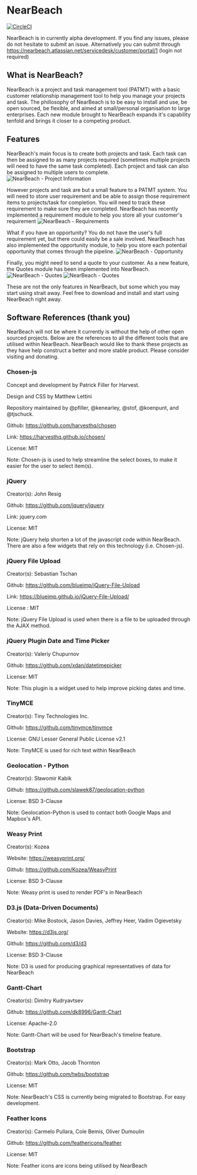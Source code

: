 # NearBeach
[![CircleCI](https://circleci.com/gh/robotichead/NearBeach.svg?style=shield)](https://circleci.com/gh/robotichead/NearBeach)


NearBeach is in currently alpha development. If you find any issues, please do not hesitate to submit an issue. Alternatively you can submit through https://nearbeach.atlassian.net/servicedesk/customer/portal/1 (login not required)

## What is NearBeach?
NearBeach is a project and task management tool (PATMT) with a basic customer relationship management tool to help you manage your projects and task. The phillosophy of NearBeach is to be easy to install and use, be open sourced, be flexible, and aimed at small/personal organisation to large enterprises. Each new module brought to NearBeach expands it's capability tenfold and brings it closer to a competing product.

## Features
NearBeach's main focus is to create both projects and task. Each task can then be assigned to as many projects required (sometimes multiple projects will need to have the same task completed). Each project and task can also be assigned to multiple users to complete.
![NearBeach - Project Information](https://github.com/robotichead/Store_Github_Pictures/blob/master/NearBeach%20-%20project%20information.png?raw=true)

However projects and task are but a small feature to a PATMT system. You will need to store user requirement and be able to assign those requirement items to projects/task for completion. You will need to track these requirement to make sure they are completed. NearBeach has recently implemented a requirement module to help you store all your customer's requirement
![NearBeach - Requirements](https://github.com/robotichead/Store_Github_Pictures/blob/master/NearBeach%20-%20Requirements.png?raw=true)

What if you have an opportunity? You do not have the user's full requirement yet, but there could easily be a sale involved. NearBeach has also implemented the opportunity module, to help you store each potential opportunity that comes through the pipeline.
![NearBeach - Opportunity](https://github.com/robotichead/Store_Github_Pictures/blob/master/NearBeach%20-%20Opportunity?raw=true)


Finally, you might need to send a quote to your customer. As a new feature, the Quotes module has been implemented into NearBeach.
![NearBeach - Quotes](https://github.com/robotichead/Store_Github_Pictures/blob/master/NearBeach%20-%20Quote3.png?raw=true)
![NearBeach - Quotes](https://github.com/robotichead/Store_Github_Pictures/blob/master/NearBeach%20-%20Quote1.png?raw=true)

These are not the only features in NearBeach, but some which you may start using strait away. Feel free to download and install and start using NearBeach right away.

## Software References (thank you)

NearBeach will not be where it currently is without the help of other open sourced projects. Below are the references to all the different tools that are utilised within NearBeach. NearBeach would like to thank these projects as they have help construct a better and more stable product. Please consider visiting and donating.

### Chosen-js
Concept and development by Patrick Filler for Harvest.

Design and CSS by Matthew Lettini

Repository maintained by @pfiller, @kenearley, @stof, @koenpunt, and @tjschuck.

Github: https://github.com/harvesthq/chosen

Link: https://harvesthq.github.io/chosen/

License: MIT

Note: Chosen-js is used to help streamline the select boxes, to make it easier for the user to select item(s).

### jQuery
Creator(s): John Resig

Github: https://github.com/jquery/jquery

Link: jquery.com

License: MIT

Note: jQuery help shorten a lot of the javascript code within NearBeach. There are also a few widgets that rely on this technology (i.e. Chosen-js).



### jQuery File Upload
Creator(s): Sebastian Tschan

Github: https://github.com/blueimp/jQuery-File-Upload

Link: https://blueimp.github.io/jQuery-File-Upload/

License : MIT

Note: jQuery File Upload is used when there is a file to be uploaded through the AJAX method.



### jQuery Plugin Date and Time Picker
Creator(s): Valeriy Chupurnov

Github: https://github.com/xdan/datetimepicker

License: MIT

Note: This plugin is a widget used to help improve picking dates and time.



### TinyMCE
Creator(s):  Tiny Technologies Inc.

Github: https://github.com/tinymce/tinymce

License: GNU Lesser General Public License v2.1

Note: TinyMCE is used for rich text within NearBeach


### Geolocation - Python
Creator(s): Sławomir Kabik

Github: https://github.com/slawek87/geolocation-python

License: BSD 3-Clause

Note: Geolocation-Python is used to contact both Google Maps and Mapbox's API.



### Weasy Print
Creator(s): Kozea 

Website: https://weasyprint.org/

Github: https://github.com/Kozea/WeasyPrint

License: BSD 3-Clause

Note: Weasy print is used to render PDF's in NearBeach



### D3.js (Data-Driven Documents)
Creator(s): Mike Bostock, Jason Davies, Jeffrey Heer, Vadim Ogievetsky

Website: https://d3js.org/

Github: https://github.com/d3/d3

License: BSD 3-Clause

Note: D3 is used for producing graphical representatives of data for NearBeach




### Gantt-Chart
Creator(s): Dimitry Kudryavtsev

Github: https://github.com/dk8996/Gantt-Chart

License: Apache-2.0

Note: Gantt-Chart will be used for NearBeach's timeline feature.


### Bootstrap
Creator(s): Mark Otto, Jacob Thornton

Github: https://github.com/twbs/bootstrap

License: MIT

Note: NearBeach's CSS is currently being migrated to Bootstrap. For easy development.



### Feather Icons
Creator(s): Carmelo Pullara, Cole Bemis, Oliver Dumoulin

Github: https://github.com/feathericons/feather

License: MIT

Note: Feather icons are icons being utilised by NearBeach
